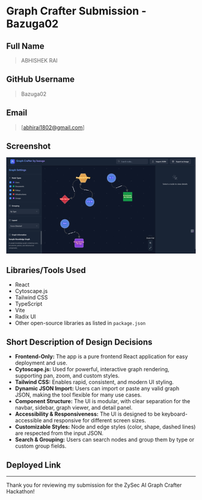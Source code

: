 # Graph Crafter Submission - Bazuga02

## Full Name

> ABHISHEK RAI

## GitHub Username

> Bazuga02

## Email

> [abhirai1802@gmail.com]

## Screenshot

![App Screenshot](./image.png)

## Libraries/Tools Used

- React
- Cytoscape.js
- Tailwind CSS
- TypeScript
- Vite
- Radix UI
- Other open-source libraries as listed in `package.json`

## Short Description of Design Decisions

- **Frontend-Only:** The app is a pure frontend React application for easy deployment and use.
- **Cytoscape.js:** Used for powerful, interactive graph rendering, supporting pan, zoom, and custom styles.
- **Tailwind CSS:** Enables rapid, consistent, and modern UI styling.
- **Dynamic JSON Import:** Users can import or paste any valid graph JSON, making the tool flexible for many use cases.
- **Component Structure:** The UI is modular, with clear separation for the navbar, sidebar, graph viewer, and detail panel.
- **Accessibility & Responsiveness:** The UI is designed to be keyboard-accessible and responsive for different screen sizes.
- **Customizable Styles:** Node and edge styles (color, shape, dashed lines) are respected from the input JSON.
- **Search & Grouping:** Users can search nodes and group them by type or custom group fields.

##  Deployed Link


---

Thank you for reviewing my submission for the ZySec AI Graph Crafter Hackathon!
